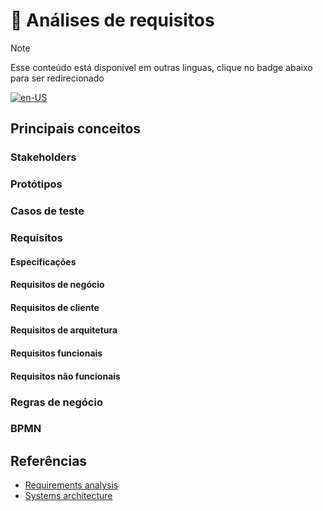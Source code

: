 # 💎 Análises de requisitos

> [!NOTE]
> Esse conteúdo está disponível em outras linguas, clique no badge abaixo para ser redirecionado
>
> [![en-US](https://img.shields.io/badge/lang-en--US-green.svg?style=for-the-badge&labelColor=BE0B31&color=002768)](./README.md)

## Principais conceitos

### Stakeholders

### Protótipos

### Casos de teste

### Requisitos

#### Especificações

#### Requisitos de negócio

#### Requisitos de cliente

#### Requisitos de arquitetura

#### Requisitos funcionais

#### Requisitos não funcionais

### Regras de negócio

### BPMN

## Referências

- [Requirements analysis](https://en.wikipedia.org/wiki/Requirements_analysis)
- [Systems architecture](https://en.wikipedia.org/wiki/Systems_architecture)
